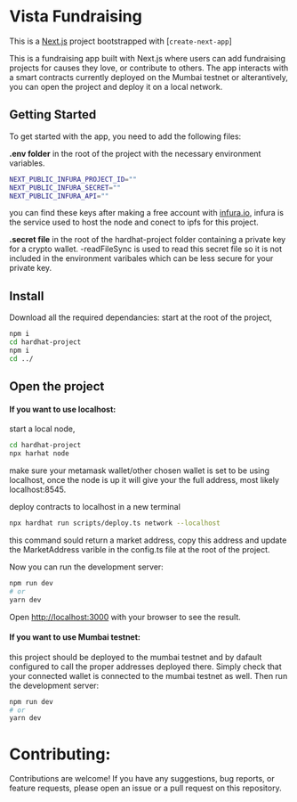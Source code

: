 # Vista Fundraising
This is a [Next.js](https://nextjs.org/) project bootstrapped with [`create-next-app`]

This is a fundraising app built with Next.js where users can add fundraising projects for causes they love, or contribute to others. The app interacts with a smart contracts currently deployed on the Mumbai testnet or alterantively, you can open the project and deploy it on a local network.

## Getting Started
To get started with the app, you need to add the following files:

**.env folder** in the root of the project with the necessary environment variables.
```bash
NEXT_PUBLIC_INFURA_PROJECT_ID=""
NEXT_PUBLIC_INFURA_SECRET=""
NEXT_PUBLIC_INFURA_API=""
```
you can find these keys after making a free account with [infura.io](https://www.infura.io/), infura is the service used to host the node and conect to ipfs for this project.

**.secret file** in the root of the hardhat-project folder containing a private key for a crypto wallet.
-readFileSync is used to read this secret file so it is not included in the environment varibales which can be less secure for your private key.

## Install
Download all the required dependancies: 
start at the root of the project,
```bash
npm i 
cd hardhat-project
npm i
cd ../
```

## Open the project
#### If you want to use localhost:</u>

start a local node,
```bash
cd hardhat-project
npx harhat node
```
make sure your metamask wallet/other chosen wallet is set to be using localhost, once the node is up it will give your the full address, most likely localhost:8545.

deploy contracts to localhost in a new terminal
```bash
npx hardhat run scripts/deploy.ts network --localhost
```
this command sould return a market address, copy this address and update the MarketAddress varible in the config.ts file at the root of the project.

Now you can run the development server:
```bash
npm run dev
# or
yarn dev
```
Open [http://localhost:3000](http://localhost:3000) with your browser to see the result.

#### If you want to use Mumbai testnet:
this project should be deployed to the mumbai testnet and by dafault configured to call the proper addresses deployed there. Simply check that your connected wallet is connected to the mumbai testnet as well. Then run the development server:
```bash
npm run dev
# or
yarn dev
```

# Contributing:
Contributions are welcome! If you have any suggestions, bug reports, or feature requests, please open an issue or a pull request on this repository.








